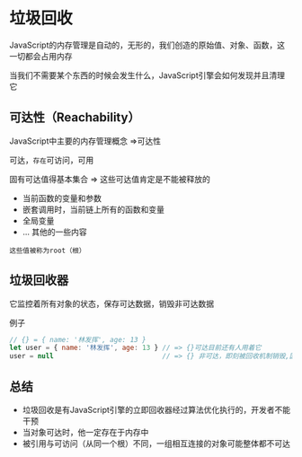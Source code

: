 # 垃圾回收

JavaScript的内存管理是自动的，无形的，我们创造的原始值、对象、函数，这一切都会占用内存

当我们不需要某个东西的时候会发生什么，JavaScript引擎会如何发现并且清理它

## 可达性（Reachability）

JavaScript中主要的内存管理概念 =>可达性

可达，`存在`可访问，可用

固有可达值得基本集合 => 这些可达值肯定是不能被释放的

* 当前函数的变量和参数
* 嵌套调用时，当前链上所有的函数和变量
* 全局变量
* ... 其他的一些内容

`这些值被称为root（根）`

## 垃圾回收器

它监控着所有对象的状态，保存可达数据，销毁非可达数据

例子

```js
// {} = { name: '林发挥', age: 13 }
let user = { name: '林发挥', age: 13 } // => {}可达目前还有人用着它
user = null							  // => {} 非可达，即刻被回收机制销毁,因为它已经和工程文件失去关联了
```

## 总结

* 垃圾回收是有JavaScript引擎的立即回收器经过算法优化执行的，开发者不能干预
* 当对象可达时，他一定存在于内存中
* 被引用与可访问（从同一个根）不同，一组相互连接的对象可能整体都不可达